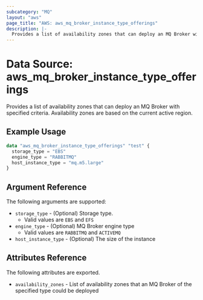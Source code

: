 ```yaml
---
subcategory: "MQ"
layout: "aws"
page_title: "AWS: aws_mq_broker_instance_type_offerings"
description: |-
  Provides a list of availability zones that can deploy an MQ Broker with specified criteria.
---
```


# Data Source: aws_mq_broker_instance_type_offerings

Provides a list of availability zones that can deploy an MQ Broker with specified criteria. Availability zones
are based on the current active region.

## Example Usage

```terraform
data "aws_mq_broker_instance_type_offerings" "test" {
  storage_type = "EBS"
  engine_type = "RABBITMQ"
  host_instance_type = "mq.m5.large"
}
```

## Argument Reference

The following arguments are supported:

* `storage_type` - (Optional) Storage type. 
  * Valid values are `EBS` and `EFS`
* `engine_type` - (Optional) MQ Broker engine type
  * Valid values are `RABBITMQ` and `ACTIVEMQ`
* `host_instance_type` - (Optional) The size of the instance

## Attributes Reference

The following attributes are exported.
* `availability_zones` - List of availability zones that an MQ Broker of the specified type could be deployed
